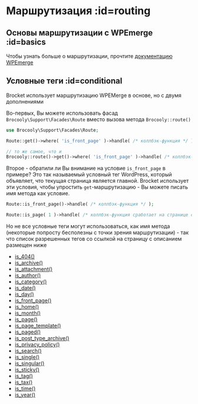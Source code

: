 # Маршрутизация :id=routing

## Основы маршрутизации с WPEmerge :id=basics

Чтобы узнать больше о маршрутизации, прочтите [документацию WPEmerge](https://docs.wpemerge.com/#/framework/routing/request-lifecycle)

## Условные теги :id=conditional

Brocket использует маршрутизацию WPEMerge в основе, но с двумя дополнениями

Во-первых, Вы можете использовать фасад `Brocooly\Support\Facades\Route` вместо вызова метода `Brocooly::route()`

```php
use Brocooly\Support\Facades\Route;

Route::get()->where( 'is_front_page' )->handle( /* коллбэк-функция */ );

// то же самое, что и
Brocooly::route()->get()->where( 'is_front_page' )->handle( /* коллбэк-функция */ );
```

Второе - обратили ли Вы внимание на условие `is_front_page` в примере? Это так называемый условный тег WordPress, который объявляет, что текущая страница является главной. Brocket использует эти условия, чтобы упростить `get`-маршрутизацию - Вы можете писать имя метода как условие.

```php
Route::is_front_page()->handle( /* коллбэк-функция */ );

Route::is_page( 1 )->handle( /* коллбэк-функция сработает на странице с id=1 */ );
```

Но не все условные теги могут использоваться, как имя метода (некоторые попросту бесполезны с точки зрения маршрутизации) - так что список разрешенных тегов со ссылкой на страницу с описанием размещен ниже

- [is_404()](https://developer.wordpress.org/reference/functions/is_404/)
- [is_archive()](https://developer.wordpress.org/reference/functions/is_archive/)
- [is_attachment()](https://developer.wordpress.org/reference/functions/is_attachment/)
- [is_author()](https://developer.wordpress.org/reference/functions/is_author/)
- [is_category()](https://developer.wordpress.org/reference/functions/is_category/)
- [is_date()](https://developer.wordpress.org/reference/functions/is_date/)
- [is_day()](https://developer.wordpress.org/reference/functions/is_day/)
- [is_front_page()](https://developer.wordpress.org/reference/functions/is_front_page/)
- [is_home()](https://developer.wordpress.org/reference/functions/is_home/)
- [is_month()](https://developer.wordpress.org/reference/functions/is_month/)
- [is_page()](https://developer.wordpress.org/reference/functions/is_page/)
- [is_page_template()](https://developer.wordpress.org/reference/functions/is_page_template/)
- [is_paged()](https://developer.wordpress.org/reference/functions/is_paged/)
- [is_post_type_archive()](https://developer.wordpress.org/reference/functions/is_post_type_archive/)
- [is_privacy_policy()](https://developer.wordpress.org/reference/functions/is_privacy_policy/)
- [is_search()](https://developer.wordpress.org/reference/functions/is_search/)
- [is_single()](https://developer.wordpress.org/reference/functions/is_single/)
- [is_singular()](https://developer.wordpress.org/reference/functions/is_singular/)
- [is_sticky()](https://developer.wordpress.org/reference/functions/is_sticky/)
- [is_tag()](https://developer.wordpress.org/reference/functions/is_tag/)
- [is_tax()](https://developer.wordpress.org/reference/functions/is_tax/)
- [is_time()](https://developer.wordpress.org/reference/functions/is_time/)
- [is_year()](https://developer.wordpress.org/reference/functions/is_year/)